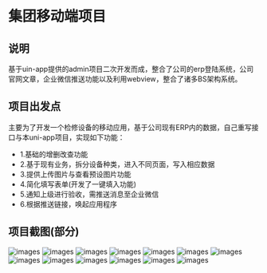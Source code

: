 # 集团移动端项目
## 说明
基于uin-app提供的admin项目二次开发而成，整合了公司的erp登陆系统，公司官网文章，企业微信推送功能以及利用webview，整合了诸多BS架构系统。

## 项目出发点
主要为了开发一个检修设备的移动应用，基于公司现有ERP内的数据，自己重写接口与本uni-app项目，实现如下功能：
* 1.基础的增删改查功能
* 2.基于现有业务，拆分设备种类，进入不同页面，写入相应数据
* 3.提供上传图片与查看预设图片功能
* 4.简化填写表单(开发了一键填入功能)
* 5.通知上级进行验收，需推送消息至企业微信
* 6.根据推送链接，唤起应用程序

## 项目截图(部分)
![images](https://read-me.oss-cn-hangzhou.aliyuncs.com/project/ldg-app/1.jpg)
![images](https://read-me.oss-cn-hangzhou.aliyuncs.com/project/ldg-app/2.jpg)
![images](https://read-me.oss-cn-hangzhou.aliyuncs.com/project/ldg-app/3.jpg)
![images](https://read-me.oss-cn-hangzhou.aliyuncs.com/project/ldg-app/4.jpg)
![images](https://read-me.oss-cn-hangzhou.aliyuncs.com/project/ldg-app/5.jpg)
![images](https://read-me.oss-cn-hangzhou.aliyuncs.com/project/ldg-app/6.jpg)
![images](https://read-me.oss-cn-hangzhou.aliyuncs.com/project/ldg-app/7.jpg)
![images](https://read-me.oss-cn-hangzhou.aliyuncs.com/project/ldg-app/8.jpg)
![images](https://read-me.oss-cn-hangzhou.aliyuncs.com/project/ldg-app/9.jpg)
![images](https://read-me.oss-cn-hangzhou.aliyuncs.com/project/ldg-app/10.jpg)
![images](https://read-me.oss-cn-hangzhou.aliyuncs.com/project/ldg-app/11.jpg)
![images](https://read-me.oss-cn-hangzhou.aliyuncs.com/project/ldg-app/12.jpg)
![images](https://read-me.oss-cn-hangzhou.aliyuncs.com/project/ldg-app/13.jpg)